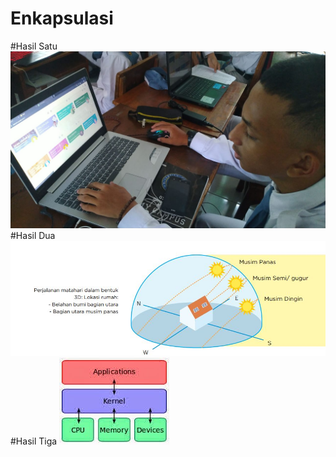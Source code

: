 # Enkapsulasi
#Hasil Satu
![Alt Text](https://github.com/arifinbjn/Enkapsulasi/blob/master/gafepembelajaran.jpeg "hasil satu")
#Hasil Dua
![Alt Text](https://github.com/arifinbjn/Enkapsulasi/blob/master/matahari.JPG)
#Hasil Tiga
![Alt Text](https://github.com/arifinbjn/Enkapsulasi/blob/master/kernel.jpg)
